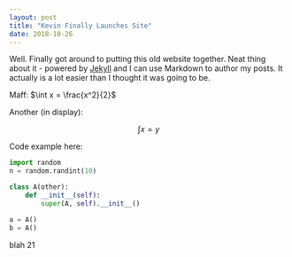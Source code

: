 ```yaml
---
layout: post
title: "Kevin Finally Launches Site"
date: 2018-10-26
---
```


Well. Finally got around to putting this old website together. Neat thing about it - powered by [Jekyll](http://jekyllrb.com) and I can use Markdown to author my posts. It actually is a lot easier than I thought it was going to be.

Maff: $\int x = \frac{x^2}{2}$

Another (in display):  

$$ \int x = y $$

Code example here: 

```python
import random 
n = random.randint(10)

class A(other): 
    def __init__(self): 
        super(A, self).__init__() 

a = A() 
b = A() 
```

blah 21
